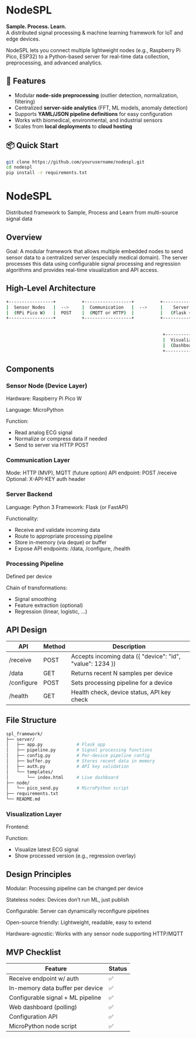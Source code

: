 # NodeSPL
**Sample. Process. Learn.**  
A distributed signal processing & machine learning framework for IoT and edge devices.

NodeSPL lets you connect multiple lightweight nodes (e.g., Raspberry Pi Pico, ESP32) to a Python-based server for real-time data collection, preprocessing, and advanced analytics.

## 🚀 Features
- Modular **node-side preprocessing** (outlier detection, normalization, filtering)
- Centralized **server-side analytics** (FFT, ML models, anomaly detection)
- Supports **YAML/JSON pipeline definitions** for easy configuration
- Works with biomedical, environmental, and industrial sensors
- Scales from **local deployments** to **cloud hosting**

## 📦 Quick Start
```bash
git clone https://github.com/yourusername/nodespl.git
cd nodespl
pip install -r requirements.txt
```

# NodeSPL
Distributed framework to Sample, Process and Learn from multi-source signal data

## Overview
Goal:
A modular framework that allows multiple embedded nodes to send sensor data to a centralized server (especially medical domain). The server processes this data using configurable signal processing and regression algorithms and provides real-time visualization and API access.

## High-Level Architecture
``` bash
+-----------------+          +------------------+          +---------------------+ 
|  Sensor Nodes   |  -->     |  Communication   |  -->     |    Server Backend   |
|  (RPi Pico W)   |  POST    |  (MQTT or HTTP)  |          |   (Flask + DSP&ML)  |
+-----------------+          +------------------+          +----------+----------+
                                                                       |
                                                                       v
                                                            +----------+----------+
                                                            |  Visualization/API  |
                                                            |  (Dashboard + REST) |
                                                            +---------------------+
```
## Components
### Sensor Node (Device Layer)
Hardware: Raspberry Pi Pico W

Language: MicroPython

Function:
- Read analog ECG signal
- Normalize or compress data if needed
- Send to server via HTTP POST

### Communication Layer
Mode: HTTP (MVP), MQTT (future option)
API endpoint: POST /receive
Optional: X-API-KEY auth header

### Server Backend
Language: Python 3
Framework: Flask (or FastAPI)

Functionality:
- Receive and validate incoming data
- Route to appropriate processing pipeline
- Store in-memory (via deque) or buffer
- Expose API endpoints: /data, /configure, /health

### Processing Pipeline
Defined per device

Chain of transformations:
- Signal smoothing
- Feature extraction (optional)
- Regression (linear, logistic, ...)

## API Design
|API|Method|Description|
|-------|----|------------------------------------------|
| /receive	| POST |	Accepts incoming data ({ "device": "id", "value": 1234 }) |
| /data	| GET	| Returns recent N samples per device |
| /configure|	POST | Sets processing pipeline for a device |
| /health	| GET	| Health check, device status, API key check |

## File Structure
```bash
spl_framework/
├── server/
│   ├── app.py             # Flask app
│   ├── pipeline.py        # Signal processing functions
│   ├── config.py          # Per-device pipeline config
│   ├── buffer.py          # Stores recent data in memory
│   ├── auth.py            # API key validation
│   └── templates/
│       └── index.html     # Live dashboard
├── node/
│   └── pico_send.py       # MicroPython script
├── requirements.txt
└── README.md
```
### Visualization Layer
Frontend: <PENDING>

Function:
- Visualize latest ECG signal
- Show processed version (e.g., regression overlay)

## Design Principles

Modular: Processing pipeline can be changed per device

Stateless nodes: Devices don’t run ML, just publish

Configurable: Server can dynamically reconfigure pipelines

Open-source friendly: Lightweight, readable, easy to extend

Hardware-agnostic: Works with any sensor node supporting HTTP/MQTT

## MVP Checklist
| Feature |	Status |
| ----- | -----|
| Receive endpoint w/ auth	|✅|
|In-memory data buffer per device	|✅|
|Configurable signal + ML pipeline	|✅|
|Web dashboard (polling)	|✅|
|Configuration API	|✅|
|MicroPython node script	|✅|
